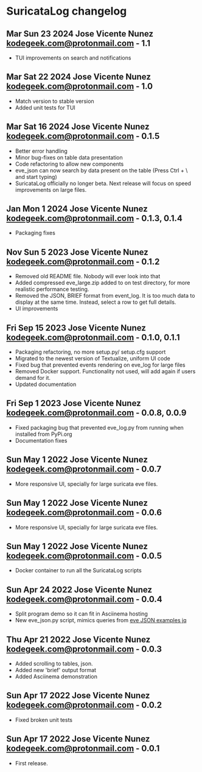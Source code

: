 # SuricataLog changelog

## Mar Sun 23 2024 Jose Vicente Nunez <kodegeek.com@protonmail.com> - 1.1
- TUI improvements on search and notifications

## Mar Sat 22 2024 Jose Vicente Nunez <kodegeek.com@protonmail.com> - 1.0
- Match version to stable version
- Added unit tests for TUI

## Mar Sat 16 2024 Jose Vicente Nunez <kodegeek.com@protonmail.com> - 0.1.5
- Better error handling
- Minor bug-fixes on table data presentation
- Code refactoring to allow new components
- eve_json can now search by data present on the table (Press Ctrl + \ and start typing)
- SuricataLog officially no longer beta. Next release will focus on speed improvements on large files.

## Jan Mon 1 2024 Jose Vicente Nunez <kodegeek.com@protonmail.com> - 0.1.3, 0.1.4
- Packaging fixes

## Nov Sun 5 2023 Jose Vicente Nunez <kodegeek.com@protonmail.com> - 0.1.2
- Removed old README file. Nobody will ever look into that
- Added compressed eve_large.zip added to on test directory, for more realistic performance testing.
- Removed the JSON, BRIEF format from event_log. It is too much data to display at the same time. Instead, select a row to get full details.
- UI improvements

## Fri Sep 15 2023 Jose Vicente Nunez <kodegeek.com@protonmail.com> - 0.1.0, 0.1.1
- Packaging refactoring, no more setup.py/ setup.cfg support
- Migrated to the newest version of Textualize, uniform UI code
- Fixed bug that prevented events rendering on eve_log for large files
- Removed Docker support. Functionality not used, will add again if users demand for it.
- Updated documentation

## Fri Sep 1 2023 Jose Vicente Nunez <kodegeek.com@protonmail.com> - 0.0.8, 0.0.9
- Fixed packaging bug that prevented eve_log.py from running when installed from PyPi.org
- Documentation fixes

## Sun May 1 2022 Jose Vicente Nunez <kodegeek.com@protonmail.com> - 0.0.7
- More responsive UI, specially for large suricata eve files.

## Sun May 1 2022 Jose Vicente Nunez <kodegeek.com@protonmail.com> - 0.0.6
- More responsive UI, specially for large suricata eve files.

## Sun May 1 2022 Jose Vicente Nunez <kodegeek.com@protonmail.com> - 0.0.5
- Docker container to run all the SuricataLog scripts

## Sun Apr 24 2022 Jose Vicente Nunez <kodegeek.com@protonmail.com> - 0.0.4
- Split program demo so it can fit in Asciinema hosting
- New eve_json.py script, mimics queries from [eve JSON examples jq](https://suricata.readthedocs.io/en/suricata-6.0.0/output/eve/eve-json-examplesjq.html)

## Thu Apr 21 2022 Jose Vicente Nunez <kodegeek.com@protonmail.com> - 0.0.3
- Added scrolling to tables, json.
- Added new 'brief' output format
- Added Asciinema demonstration

## Sun Apr 17 2022 Jose Vicente Nunez <kodegeek.com@protonmail.com> - 0.0.2
- Fixed broken unit tests

## Sun Apr 17 2022 Jose Vicente Nunez <kodegeek.com@protonmail.com> - 0.0.1
- First release.
